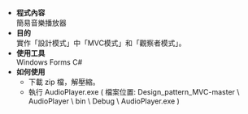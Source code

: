 * __程式內容__  
簡易音樂播放器  
* __目的__  
實作「設計模式」中「MVC模式」和「觀察者模式」。
* __使用工具__  
Windows Forms C#
* __如何使用__  
    * 下載 zip 檔，解壓縮。
    * 執行 AudioPlayer.exe ( 檔案位置: Design_pattern_MVC-master \ AudioPlayer \ bin \ Debug \ AudioPlayer.exe )
